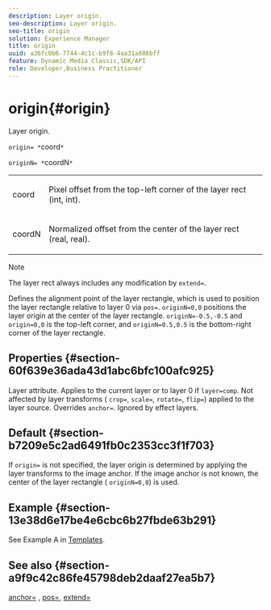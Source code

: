 ```yaml
---
description: Layer origin.
seo-description: Layer origin.
seo-title: origin
solution: Experience Manager
title: origin
uuid: a36fc0b6-7744-4c1c-b9f8-4aa31a886bff
feature: Dynamic Media Classic,SDK/API
role: Developer,Business Practitioner
---
```


# origin{#origin}

Layer origin.

 `origin= *`coord`*`

`originN= *`coordN`*`

<table id="simpletable_A270FD92B1E841FE81F5AB300351FE01"> 
 <tr class="strow"> 
  <td class="stentry"> <p><span class="varname"> coord</span> </p></td> 
  <td class="stentry"> <p>Pixel offset from the top-left corner of the layer rect (int, int). </p></td> 
 </tr> 
 <tr class="strow"> 
  <td class="stentry"> <p><span class="varname"> coordN</span> </p></td> 
  <td class="stentry"> <p>Normalized offset from the center of the layer rect (real, real). </p></td> 
 </tr> 
</table>

>[!NOTE]
>
>The layer rect always includes any modification by `extend=`.

Defines the alignment point of the layer rectangle, which is used to position the layer rectangle relative to layer 0 via `pos=`. `originN=0,0` positions the layer origin at the center of the layer rectangle. `originN=-0.5,-0.5` and `origin=0,0` is the top-left corner, and `originN=0.5,0.5` is the bottom-right corner of the layer rectangle.

## Properties {#section-60f639e36ada43d1abc6bfc100afc925}

Layer attribute. Applies to the current layer or to layer 0 if `layer=comp`. Not affected by layer transforms ( `crop=`, `scale=`, `rotate=`, `flip=`) applied to the layer source. Overrides `anchor=`. Ignored by effect layers.

## Default {#section-b7209e5c2ad6491fb0c2353cc3f1f703}

If `origin=` is not specified, the layer origin is determined by applying the layer transforms to the image anchor. If the image anchor is not known, the center of the layer rectangle ( `originN=0,0`) is used.

## Example {#section-13e38d6e17be4e6cbc6b27fbde63b291}

See Example A in [Templates](../../../../../is-api/http-ref/image-serving-api-ref/c-http-protocol-reference/c-templates/c-templates.md#concept-3cd2d2adae0e41b2979b9640244d4d3e).

## See also {#section-a9f9c42c86fe45798deb2daaf27ea5b7}

[anchor=](../../../../../is-api/http-ref/image-serving-api-ref/c-http-protocol-reference/c-command-reference/r-anchor.md#reference-6661e548ab284b82828d8d94c8ddeb7c) , [pos=](../../../../../is-api/http-ref/image-serving-api-ref/c-http-protocol-reference/c-command-reference/r-pos.md#reference-65de948f4b404f1182b22119ca332143), [extend=](../../../../../is-api/http-ref/image-serving-api-ref/c-http-protocol-reference/c-command-reference/r-extend.md#reference-7e9156beb285459d830e2d56782a74ac) 
